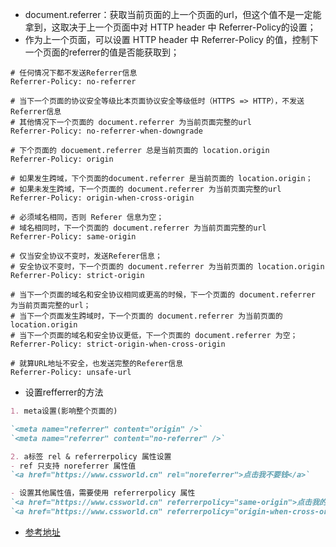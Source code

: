 - document.referrer：获取当前页面的上一个页面的url，但这个值不是一定能拿到，这取决于上一个页面中对 HTTP header 中 Referrer-Policy的设置；
- 作为上一个页面，可以设置  HTTP header 中 Referrer-Policy 的值，控制下一个页面的referrer的值是否能获取到；
```HTTP
# 任何情况下都不发送Referrer信息
Referrer-Policy: no-referrer

# 当下一个页面的协议安全等级比本页面协议安全等级低时（HTTPS => HTTP），不发送Referrer信息
# 其他情况下一个页面的 document.referrer 为当前页面完整的url
Referrer-Policy: no-referrer-when-downgrade

# 下个页面的 docuement.referrer 总是当前页面的 location.origin
Referrer-Policy: origin

# 如果发生跨域，下个页面的document.referrer 是当前页面的 location.origin；
# 如果未发生跨域，下一个页面的 document.referrer 为当前页面完整的url
Referrer-Policy: origin-when-cross-origin

# 必须域名相同，否则 Referer 信息为空；
# 域名相同时，下一个页面的 document.referrer 为当前页面完整的url
Referrer-Policy: same-origin

# 仅当安全协议不变时，发送Referer信息；
# 安全协议不变时，下一个页面的 document.referrer 为当前页面的 location.origin
Referrer-Policy: strict-origin

# 当下一个页面的域名和安全协议相同或更高的时候，下一个页面的 document.referrer 为当前页面完整的url；
# 当下一个页面发生跨域时，下一个页面的 document.referrer 为当前页面的 location.origin
# 当下一个页面的域名和安全协议更低，下一个页面的 document.referrer 为空；
Referrer-Policy: strict-origin-when-cross-origin

# 就算URL地址不安全，也发送完整的Referer信息
Referrer-Policy: unsafe-url
```

- 设置refferrer的方法
```markdown
1. meta设置(影响整个页面的)

`<meta name="referrer" content="origin" />`
`<meta name="referrer" content="no-referrer" />`

2. a标签 rel & referrerpolicy 属性设置
- ref 只支持 noreferrer 属性值
`<a href="https://www.cssworld.cn" rel="noreferrer">点击我不要钱</a>`

- 设置其他属性值，需要使用 referrerpolicy 属性
`<a href="https://www.cssworld.cn" referrerpolicy="same-origin">点击我的喂</a>`
`<a href="https://www.cssworld.cn" referrerpolicy="origin-when-cross-origin">点击我+1</a>`

```


- [参考地址](https://www.zhangxinxu.com/wordpress/2023/08/web-referer-image-policy/)